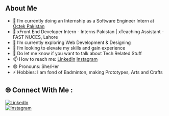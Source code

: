 ## About Me
- 🔭 I’m currently doing an Internship as a Software Engineer Intern at [Octek Pakistan](https://www.octekpakistan.com)
- 💫 xFront End Developer Intern - Interns Pakistan | xTeaching Assistant - FAST NUCES, Lahore
- 🌱 I’m currently exploring Web Development & Designing  
- 👯 I’m looking to elevate my skills and gain experience  
- 💬 Do let me know if you want to talk about Tech Related Stuff  
- 📫 How to reach me:  [LinkedIn](https://www.linkedin.com/in/sania-nisar/)  [Instagram](https://www.instagram.com/sania.nisar01//)
- 😄 Pronouns: She/Her  
- ⚡ Hobbies: I am fond of Badminton, making Prototypes, Arts and Crafts  

## 🌐 Connect With Me :
[![LinkedIn](https://img.shields.io/badge/LinkedIn-Sania%20Nisar-blue?style=for-the-badge&logo=linkedin&logoColor=white)](https://www.linkedin.com/in/sania-nisar/)  
[![Instagram](https://img.shields.io/badge/Instagram-sanianisar-green?style=for-the-badge&logo=instagram&logoColor=white)](https://www.instagram.com/yourinstagramusername)  


